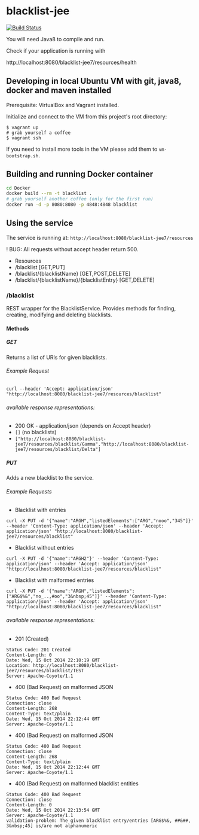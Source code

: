 blacklist-jee
=============

[![Build Status](https://travis-ci.org/MehrCurry/blacklist-jee.svg)](https://travis-ci.org/MehrCurry/blacklist-jee)

You will need Java8 to compile and run.

Check if your application is running with

http://localhost:8080/blacklist-jee7/resources/health

## Developing in local Ubuntu VM with git, java8, docker and maven installed

Prerequisite: VirtualBox and Vagrant installed.

Initialize and connect to the VM from this project's root directory:

    $ vagrant up
    # grab yourself a coffee
    $ vagrant ssh

If you need to install more tools in the VM please add them to ```vm-bootstrap.sh```.

## Building and running Docker container

``` bash
cd Docker
docker build --rm -t blacklist .
# grab yourself another coffee (only for the first run)
docker run -d -p 8080:8080 -p 4848:4848 blacklist
```

## Using the service

The service is running at:
`http://localhost:8080/blacklist-jee7/resources`

! BUG: All requests without accept header return 500.

* Resources
 * /blacklist [GET,PUT]
 * /blacklist/{blacklistName} [GET,POST,DELETE]
 * /blacklist/{blacklistName}/{blacklistEntry} [GET,DELETE]

### /blacklist
REST wrapper for the BlacklistService. Provides methods for finding, creating, modifying and deleting blacklists.
#### Methods
##### GET
Returns a list of URIs for given blacklists.
###### Example Request
```
curl --header 'Accept: application/json' "http://localhost:8080/blacklist-jee7/resources/blacklist"
```
###### available response representations:
  * 200 OK - application/json (depends on Accept header)
   * `[]` (no blacklists)
   * `["http://localhost:8080/blacklist-jee7/resources/blacklist/Gamma","http://localhost:8080/blacklist-jee7/resources/blacklist/Delta"]`
   
##### PUT
Adds a new blacklist to the service.
###### Example Requests
* Blacklist with entries
```
curl -X PUT -d '{"name":"ARGH","listedElements":["ARG","nooo","345"]}' --header 'Content-Type: application/json' --header 'Accept: application/json' "http://localhost:8080/blacklist-jee7/resources/blacklist"
```
* Blacklist without entries
```
curl -X PUT -d '{"name":"ARGH2"}' --header 'Content-Type: application/json' --header 'Accept: application/json' "http://localhost:8080/blacklist-jee7/resources/blacklist"
```
* Blacklist with malformed entries
```
curl -X PUT -d '{"name":"ARGH","listedElements":["ARG$%&","no_..,#oo","3&nbsp;45"]}' --header 'Content-Type: application/json' --header 'Accept: application/json' "http://localhost:8080/blacklist-jee7/resources/blacklist"
```
###### available response representations:
* 201 (Created)
```
Status Code: 201 Created
Content-Length: 0
Date: Wed, 15 Oct 2014 22:10:19 GMT
Location: http://localhost:8080/blacklist-jee7/resources/blacklist/TEST
Server: Apache-Coyote/1.1
```
* 400 (Bad Request) on malformed JSON
```
Status Code: 400 Bad Request
Connection: close
Content-Length: 268
Content-Type: text/plain
Date: Wed, 15 Oct 2014 22:12:44 GMT
Server: Apache-Coyote/1.1
```
* 400 (Bad Request) on malformed JSON
```
Status Code: 400 Bad Request
Connection: close
Content-Length: 268
Content-Type: text/plain
Date: Wed, 15 Oct 2014 22:12:44 GMT
Server: Apache-Coyote/1.1
```
* 400 (Bad Request) on malformed blacklist entities
```
Status Code: 400 Bad Request
Connection: close
Content-Length: 0
Date: Wed, 15 Oct 2014 22:13:54 GMT
Server: Apache-Coyote/1.1
validation-problem: The given blacklist entry/entries [ARG$%&, ##&##, 3&nbsp;45] is/are not alphanumeric
```
